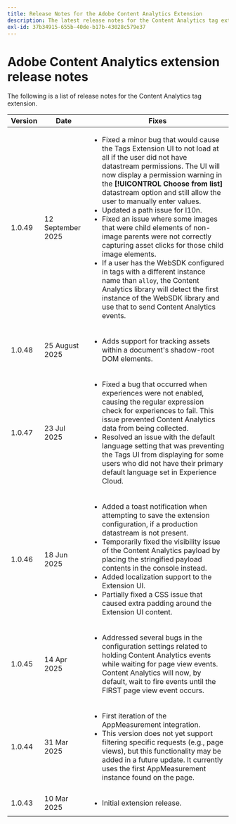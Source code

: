 ```yaml
---
title: Release Notes for the Adobe Content Analytics Extension
description: The latest release notes for the Content Analytics tag extension in Adobe Experience Platform.
exl-id: 37b34915-655b-40de-b17b-43028c579e37
---
```

# Adobe Content Analytics extension release notes

The following is a list of release notes for the Content Analytics tag extension.

| Version | Date | Fixes |
|---|---|---|
| 1.0.49 | 12 September 2025 | <ul><li>Fixed a minor bug that would cause the Tags Extension UI to not load at all if the user did not have datastream permissions. The UI will now display a permission warning in the **[!UICONTROL Choose from list]** datastream option and still allow the user to manually enter values.</li><li>Updated a path issue for l10n.</li><li>Fixed an issue where some images that were child elements of non-image parents were not correctly capturing asset clicks for those child image elements.</li><li>If a user has the WebSDK configured in tags with a different instance name than `alloy`, the Content Analytics library will detect the first instance of the WebSDK library and use that to send Content Analytics events.</li></ul> |
| 1.0.48 | 25 August 2025 | <ul><li>Adds support for tracking assets within a document's shadow-root DOM elements.</li></ul> |
| 1.0.47 | 23 Jul 2025 | <ul><li>Fixed a bug that occurred when experiences were not enabled, causing the regular expression check for experiences to fail. This issue prevented Content Analytics data from being collected.</li><li>Resolved an issue with the default language setting that was preventing the Tags UI from displaying for some users who did not have their primary default language set in Experience Cloud.</li></ul> |
| 1.0.46 | 18 Jun 2025 | <ul><li>Added a toast notification when attempting to save the extension configuration, if a production datastream is not present.</li><li>Temporarily fixed the visibility issue of the Content Analytics payload by placing the stringified payload contents in the console instead.</li><li>Added localization support to the Extension UI.</li><li>Partially fixed a CSS issue that caused extra padding around the Extension UI content.</li></ul> |
| 1.0.45 | 14 Apr 2025 | <ul><li>Addressed several bugs in the configuration settings related to holding Content Analytics events while waiting for page view events. Content Analytics will now, by default, wait to fire events until the FIRST page view event occurs.</li></ul> |
| 1.0.44 | 31 Mar 2025 | <ul><li>First iteration of the AppMeasurement integration.</li><li>This version does not yet support filtering specific requests (e.g., page views), but this functionality may be added in a future update. It currently uses the first AppMeasurement instance found on the page.</li></ul> |
| 1.0.43 | 10 Mar 2025 | <ul><li>Initial extension release.</li></ul> |
